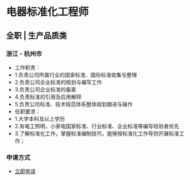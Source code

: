 
# 电器标准化工程师
## 全职  |  生产品质类
### 浙江 - 杭州市

- 工作职责：
- 1.负责公司所属行业的国家标准、国际标准收集与整理
- 2.负责公司企业标准的规划与编写工作
- 3.负责公司企业标准的备案
- 4.负责标准的引用及应用解释
- 5.负责公司标准、技术规范体系整体规划跟进与操作
- 任职要求：
- 1.大学本科及以上学历
- 2.有电工照明，小家电国家标准、行业标准、企业标准等编写经验者优先
- 3.了解标准化工作，掌握标准编制技巧，能够按标准化工作导则开展标准工作；
### 申请方式
- <a href="mailto:hr@tuya.com" title=yourName-电器标准化工程师>立即申请</a>